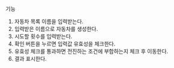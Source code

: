 기능
1. 자동차 목록 이름을 입력받는다.
2. 입력받은 이름으로 자동차를 생성한다.
3. 시도할 횟수를 입력받는다.
4. 확인 버튼을 누르면 입력값 유효성을 체크한다.
5. 유효성 체크를 통과하면 전진하는 조건에 부합하는지 체크 후 이동한다.
6. 결과 표시한다. 
